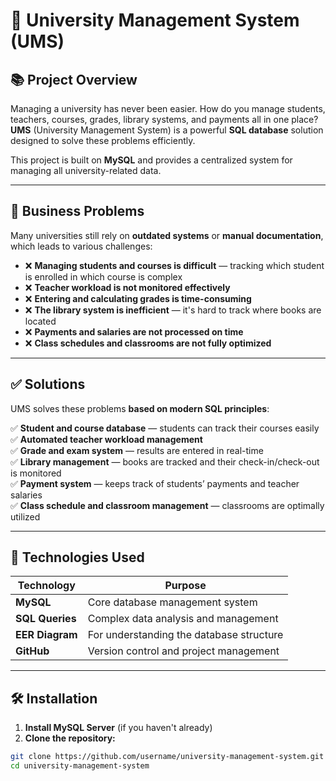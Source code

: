 # 🌟 University Management System (UMS)

## 📚 Project Overview

Managing a university has never been easier. How do you manage students, teachers, courses, grades, library systems, and payments all in one place? **UMS** (University Management System) is a powerful **SQL database** solution designed to solve these problems efficiently.

This project is built on **MySQL** and provides a centralized system for managing all university-related data.

---

## 🏢 Business Problems

Many universities still rely on **outdated systems** or **manual documentation**, which leads to various challenges:

- ❌ **Managing students and courses is difficult** — tracking which student is enrolled in which course is complex
- ❌ **Teacher workload is not monitored effectively**
- ❌ **Entering and calculating grades is time-consuming**
- ❌ **The library system is inefficient** — it's hard to track where books are located
- ❌ **Payments and salaries are not processed on time**
- ❌ **Class schedules and classrooms are not fully optimized**

---

## ✅ Solutions

UMS solves these problems **based on modern SQL principles**:

✅ **Student and course database** — students can track their courses easily\
✅ **Automated teacher workload management**\
✅ **Grade and exam system** — results are entered in real-time\
✅ **Library management** — books are tracked and their check-in/check-out is monitored\
✅ **Payment system** — keeps track of students’ payments and teacher salaries\
✅ **Class schedule and classroom management** — classrooms are optimally utilized

---

## 📝 Technologies Used

| Technology     | Purpose                                   |
| --------------- | ----------------------------------------- |
| **MySQL**       | Core database management system           |
| **SQL Queries** | Complex data analysis and management      |
| **EER Diagram** | For understanding the database structure  |
| **GitHub**      | Version control and project management    |

---

## 🛠 Installation

1. **Install MySQL Server** (if you haven't already)
2. **Clone the repository:**

```bash
git clone https://github.com/username/university-management-system.git
cd university-management-system
```

